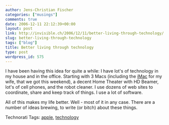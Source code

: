 ```yaml
---
author: Jens-Christian Fischer
categories: ["musings"]
comments: true
date: 2006-12-11 22:12:39+00:00
layout: post
link: http://invisible.ch/2006/12/11/better-living-through-technology/
slug: better-living-through-technology
tags: ["blog"]
title: Better living through technology
type: post
wordpress_id: 575
---
```


I have been having this idea for quite a while: I have lot's of technology in my house and in the office. Starting with 3 Macs (including the [iMac](http://tracker.tradedoubler.com/click?p=21664&a=1319235&url=http://store.apple.com/Apple/WebObjects/swissdestore?&family=iMac) for my wife, that we got this weekend), a decent Home Theater with HD Beamer, lot's of cell phones, and the robot cleaner. I use dozens of web sites to coordinate, share and keep track of things. I use a lot of software.

All of this makes my life better. Well - most of it in any case. There are a number of ideas brewing, to write (or bitch) about these things.





Technorati Tags: [apple](http://www.technorati.com/tag/apple), [technology](http://www.technorati.com/tag/technology)
